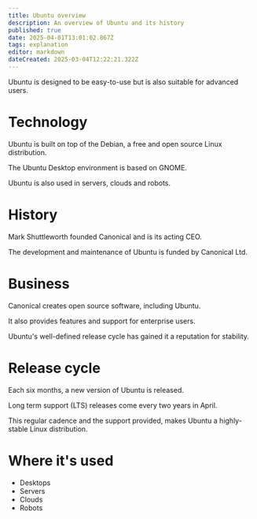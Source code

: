 ```yaml
---
title: Ubuntu overview
description: An overview of Ubuntu and its history
published: true
date: 2025-04-01T13:01:02.867Z
tags: explanation
editor: markdown
dateCreated: 2025-03-04T12:22:21.322Z
---
```


Ubuntu is designed to be easy-to-use but is also suitable for advanced users.

# Technology

Ubuntu is built on top of the Debian, a free and open source Linux distribution.

The Ubuntu Desktop environment is based on GNOME.

Ubuntu is also used in servers, clouds and robots.

# History

Mark Shuttleworth founded Canonical and is its acting CEO.

The development and maintenance of Ubuntu is funded by Canonical Ltd.

# Business

Canonical creates open source software, including Ubuntu.

It also provides features and support for enterprise users.

Ubuntu's well-defined release cycle has gained it a reputation for stability.

# Release cycle

Each six months, a new version of Ubuntu is released.

Long term support (LTS) releases come every two years in April.

This regular cadence and the support provided, makes Ubuntu a highly-stable Linux distribution.

# Where it's used

* Desktops
* Servers
* Clouds
* Robots